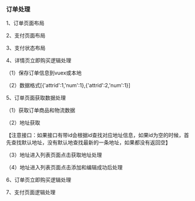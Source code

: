 ### 订单处理

1、订单页面布局

2、支付页面布局

3、支付状态布局

4、详情页立即购买逻辑处理

（1）保存订单信息到vuex或本地

（2）数据格式[{'attrid':1,'num':1},{'attrid':2,'num':1}]

5、订单页面获取数据处理

（1）获取订单商品和物流数据

（2）地址获取

【注意接口：如果接口有带id会根据id查找对应地址信息，如果id为空的时候，首先查找默认地址，没有默认地查找最新的一条地址，如果都没有返回空】

（3）地址进入列表页面点击获取地址处理

（4）地址进入列表页面点击添加和编辑成功后处理

6、订单页立即购买逻辑处理

7、支付页面逻辑处理

